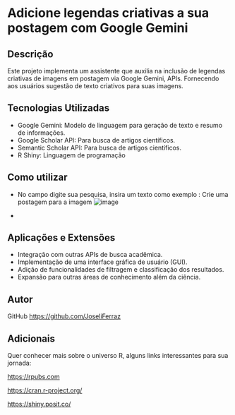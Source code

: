 # Adicione legendas criativas a sua postagem com Google Gemini

## Descrição

Este projeto implementa um assistente que auxilia na inclusão de legendas criativas de imagens em postagem via Google Gemini, APIs. Fornecendo aos usuários sugestão de texto criativos para suas imagens.

## Tecnologias Utilizadas

*   Google Gemini: Modelo de linguagem para geração de texto e resumo de informações.
*   Google Scholar API: Para busca de artigos científicos.
*   Semantic Scholar API: Para busca de artigos científicos. 
*   R Shiny: Linguagem de programação 




## Como utilizar
* No campo digite sua pesquisa, insira um texto como exemplo : Crie uma postagem para a imagem
![image](https://github.com/JoseliFerraz/Legendas_IA/assets/24917106/45298b3c-e853-4982-8579-cf9dcd6b6e7f)

* 





## Aplicações e Extensões

*   Integração com outras APIs de busca acadêmica.
*   Implementação de uma interface gráfica de usuário (GUI).
*   Adição de funcionalidades de filtragem e classificação dos resultados.
*   Expansão para outras áreas de conhecimento além da ciência. 

## Autor

GitHub https://github.com/JoseliFerraz


## Adicionais
Quer conhecer mais sobre o universo R, alguns links interessantes para sua jornada:

https://rpubs.com

https://cran.r-project.org/

https://shiny.posit.co/
